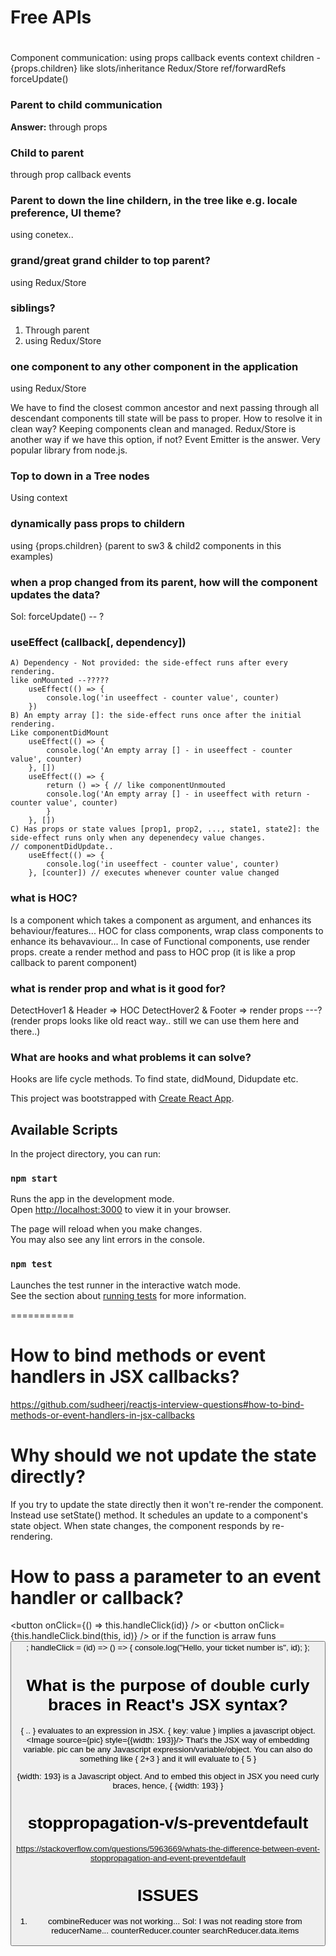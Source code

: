 # Free APIs
<!-- https://api.chucknorris.io/jokes/random
https://jsonplaceholder.typicode.com/
// USERS
https://jsonplaceholder.typicode.com/users
// TODOs
https://jsonplaceholder.typicode.com/todos
https://dog.ceo/api/breeds/image/random

// articles
https://newsapi.org/v1/articles?source=cnn&apiKey=c39a26d9c12f48dba2a5c00e35684ecc 
Exchange Rates
https://api.coingecko.com/api/v3/exchange_rates
USERS API
https://reqres.in/api/users

// Cloths
https://fakestoreapi.com/products

// Cats
https://api.thecatapi.com/v1/breeds

-->
<!-- 
React testing lib
https://react-testing-library-examples.netlify.app/ 

React Design Patterns
1. Layout Pattern
2. Controlled & Uncontrolled Pattern
Controlled: which has its own state
Uncontrolled: does not have state, depends on props & refs.

3. HOC
4. Custom Hooks
5. Context api
6. 

-->

# 
Component communication:
using props
callback events
context
children - {props.children} like slots/inheritance
Redux/Store
ref/forwardRefs
forceUpdate()
### Parent to child communication
**Answer:**
through props
### Child to parent
through prop callback events
### Parent to down the line childern, in the tree like e.g. locale preference, UI theme?  
using conetex..
### grand/great grand childer to top parent?
using Redux/Store
### siblings?
1. Through parent
2. using Redux/Store
### one component to any other component in the application
using Redux/Store

We have to find the closest common ancestor and next passing through all descendant components till state will be pass to proper.
How to resolve it in clean way? Keeping components clean and managed.
Redux/Store is another way if we have this option, if not?
Event Emitter is the answer. Very popular library from node.js.

### Top to down in a Tree nodes
Using context

### dynamically pass props to childern
using {props.children} (parent to sw3 & child2 components in this examples)
### when a prop changed from its parent, how will the component updates the data?
Sol: forceUpdate() -- ?

### useEffect (callback[, dependency])
```
A) Dependency - Not provided: the side-effect runs after every rendering.
like onMounted --?????
    useEffect(() => {
        console.log('in useeffect - counter value', counter)
    }) 
B) An empty array []: the side-effect runs once after the initial rendering.
Like componentDidMount
    useEffect(() => {
        console.log('An empty array [] - in useeffect - counter value', counter)
    }, []) 
    useEffect(() => {
        return () => { // like componentUnmouted
        console.log('An empty array [] - in useeffect with return - counter value', counter)
        }
    }, [])
C) Has props or state values [prop1, prop2, ..., state1, state2]: the side-effect runs only when any depenendecy value changes.
// componentDidUpdate..
    useEffect(() => {
        console.log('in useeffect - counter value', counter)
    }, [counter]) // executes whenever counter value changed
```
### what is HOC?
Is a component which takes a component as argument, and enhances 
its behaviour/features... 
HOC for class components, wrap class components to enhance its behavaviour...
In case of Functional components, use render props.
create a render method and pass to HOC prop (it is like a prop callback to parent component)

### what is render prop and what is it good for?
DetectHover1 & Header => HOC
DetectHover2 & Footer => render props ---?
(render props looks like old react way.. still we can use them here and there..)

### What are hooks and what problems it can solve?
Hooks are life cycle methods. To find state, didMound, Didupdate etc. 

<!-- ================================================================================================ -->
This project was bootstrapped with [Create React App](https://github.com/facebook/create-react-app).

## Available Scripts

In the project directory, you can run:

### `npm start`

Runs the app in the development mode.\
Open [http://localhost:3000](http://localhost:3000) to view it in your browser.

The page will reload when you make changes.\
You may also see any lint errors in the console.

### `npm test`

Launches the test runner in the interactive watch mode.\
See the section about [running tests](https://facebook.github.io/create-react-app/docs/running-tests) for more information.

===========
# How to bind methods or event handlers in JSX callbacks?
https://github.com/sudheerj/reactjs-interview-questions#how-to-bind-methods-or-event-handlers-in-jsx-callbacks


# Why should we not update the state directly?
If you try to update the state directly then it won't re-render the component.
Instead use setState() method. It schedules an update to a component's state object. When state changes, the component responds by re-rendering.

# How to pass a parameter to an event handler or callback?
<button onClick={() => this.handleClick(id)} /> 
or
<button onClick={this.handleClick.bind(this, id)} />
or if the function is arraw funs
<button onClick={this.handleClick(id)} />;
handleClick = (id) => () => {
  console.log("Hello, your ticket number is", id);
};

# What is the purpose of double curly braces in React's JSX syntax?
{ .. } evaluates to an expression in JSX.
{ key: value } implies a javascript object.
<Image source={pic} style={{width: 193}}/>
That's the JSX way of embedding variable. 
pic can be any Javascript expression/variable/object.
You can also do something like { 2+3 } and it will evaluate to { 5 }

{width: 193} is a Javascript object. And to embed this object in JSX you 
need curly braces, hence, { {width: 193} }


# stoppropagation-v/s-preventdefault
https://stackoverflow.com/questions/5963669/whats-the-difference-between-event-stoppropagation-and-event-preventdefault

# ISSUES
1. combineReducer was not working...
Sol: I was not reading store from reducerName... 
counterReducer.counter
searchReducer.data.items


